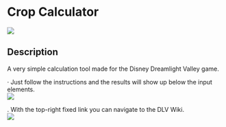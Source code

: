 # Crop Calculator

![](https://i.ibb.co/47nPyrq/preview.png) <br>

## Description

A very simple calculation tool made for the Disney Dreamlight Valley game.

· Just follow the instructions and the results will show up below the input elements. <br>
![](https://i.ibb.co/JmRGRxT/result.png)

. With the top-right fixed link you can navigate to the DLV Wiki. <br>
![](https://i.ibb.co/3mjsvtb/wiki.png)








